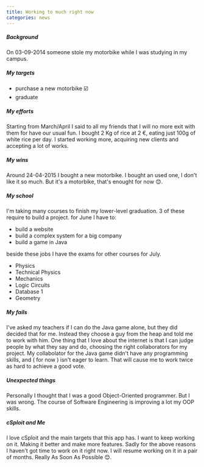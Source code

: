 ```yaml
---
title: Working to much right now
categories: news
---
```


##### Background

On 03-09-2014 someone stole my motorbike while I was studying in my campus.

##### My targets

  - purchase a new motorbike :ballot_box_with_check:
  - graduate

##### My efforts

Starting from March/April I said to all my friends that I will no more exit with them for have our usual fun.
I bought 2 Kg of rice at 2 €, eating just 100g of white rice per day.
I started working more, acquiring new clients and accepting a lot of works.

##### My wins

Around 24-04-2015 I bought a new motorbike.
I bought an used one, I don't like it so much.
But it's a motorbike, that's enought for now :blush:.

##### My school

I'm taking many courses to finish my lower-level graduation.
3 of these require to build a project.
for June I have to:

  - build a website
  - build a complex system for a big company
  - build a game in Java

beside these jobs I have the exams for other courses for July.

  - Physics
  - Technical Physics
  - Mechanics
  - Logic Circuits
  - Database 1
  - Geometry

##### My fails

I've asked my teachers if I can do the Java game alone, but they did decided that for me.
Instead they choose a guy from the heap and told me to work with him.
One thing that I love about the internet is that I can judge people by what they say and do,
choosing the right collaborators for my project.
My collabolator for the Java game didn't have any programming skills, and ( for now ) isn't eager to learn.
That will cause me to work twice as hard to achieve a good vote.

##### Unexpected things

Personally I thought that I was a good Object-Oriented programmer. But I was wrong.
The course of Software Engineering is improving a lot my OOP skills.

##### cSploit and Me

I love cSploit and the main targets that this app has.
I want to keep working on it. Making it better and make more features.
Sadly for the above reasons I haven't got time to work on it right now.
I will resume working on it in a pair of months. Really As Soon As Possible :blush:.
